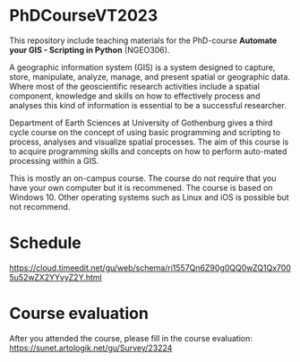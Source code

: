 # PhDCourseVT2023
This repository include teaching materials for the PhD-course **Automate your GIS - Scripting in Python** (NGEO306).

A geographic information system (GIS) is a system designed to capture, store, manipulate, analyze, manage, and present spatial or geographic data. Where most of the geoscientific research activities include a spatial component, knowledge and skills on how to effectively process and analyses this kind of information is essential to be a successful researcher. 

Department of Earth Sciences at University of Gothenburg gives a third cycle course on the concept of using basic programming and scripting to process, analyses and visualize spatial processes. The aim of this course is to acquire programming skills and concepts on how to perform auto-mated processing within a GIS. 

This is mostly an on-campus course. The course do not require that you have your own computer but it is recommened. The course is based on Windows 10. Other operating systems such as Linux and iOS is possible but not recommend. 

# Schedule
https://cloud.timeedit.net/gu/web/schema/ri1557Qn6Z90g0QQ0wZQ1Qx7005u52wZX2YYvyZ2Y.html

# Course evaluation
After you attended the course, please fill in the course evaluation: https://sunet.artologik.net/gu/Survey/23224
